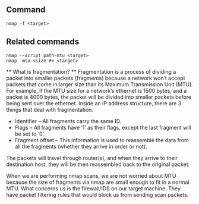 ## Command
`nmap -f <target>`

## Related commands
```
nmap --script path-mtu <target>
nmap -mtu <size #> <target>
```

** What is fragmentation? **
Fragmentation is a process of dividing a packet into smaller packets (fragments) because a network won’t accept packets that come in larger size than its Maximum Transmission Unit (MTU). 
For example, if the MTU size for a network’s ethernet is 1500 bytes, and a packet is 4000 bytes, the packet will be divided into smaller packets before being sent over the ethernet. 
Inside an IP address structure, there are 3 things that deal with fragmentation.
- Identifier – All fragments carry the same ID.
- Flags – All fragments have ‘1’ as their flags, except the last fragment will be set to ‘0’.
- Fragment offset – This information is used to reassemble the data from all the fragments (whether they arrive in order or not).

The packets will travel through router(s), and when they arrive to their destination host, they will be then reassembled back to the original packet.

When we are performing nmap scans, we are not worried about MTU because the size of fragments via nmap are small enough to fit in a normal MTU. What concerns us is the firewall/IDS on our target machine. They have packet filtering rules that would block us from sending scan packets. 
